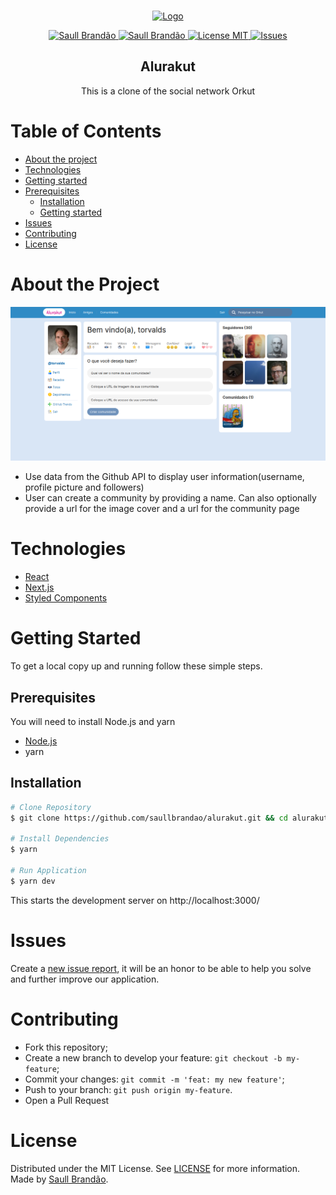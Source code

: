<!-- PROJECT LOGO -->
<br />
<p align="center">
  <a href="https://alurakut-saullbrandao.vercel.app/">
    <img src="https://alurakut.vercel.app/logo.svg" alt="Logo" width="335" height="80">
  </a>

  <p align="center">
    <a href="https://www.twitter.com/saullbrandao/">
      <img alt="Saull Brandão" src="https://img.shields.io/badge/-saullbrandao-1DA1F2?style=flat&logo=Twitter&logoColor=white" />
    </a>
    <a href="https://www.linkedin.com/in/saullbrandao/">
      <img alt="Saull Brandão" src="https://img.shields.io/badge/-saullbrandao-0A66C2?style=flat&logo=Linkedin&logoColor=white" />
    </a>
    <a href="./LICENSE">
      <img alt="License MIT" src="https://img.shields.io/github/license/saullbrandao/alurakut" />
    </a>
    <a href="https://github.com/saullbrandao/alurakut/issues">
    <img alt="Issues" src="https://img.shields.io/github/issues/saullbrandao/alurakut" />
    </a>
  </p>
  <h2 align="center">Alurakut</h2>

  <p align="center">
    This is a clone of the social network Orkut
    <br />
    </p>
</p>

<!-- TABLE OF CONTENTS -->

# Table of Contents

- [About the project](#about-the-project)
- [Technologies](#technologies)
- [Getting started](#getting-started)
- [Prerequisites](#prerequisites)
  - [Installation](#installation)
  - [Getting started](#getting-started)
- [Issues](#issues)
- [Contributing](#contributing)
- [License](#license)

<!-- ABOUT THE PROJECT -->

# About the Project

![alurakut](https://raw.githubusercontent.com/saullbrandao/alurakut/main/public/demo.png)

- Use data from the Github API to display user information(username, profile
  picture and followers)
- User can create a community by providing a name. Can also optionally provide a
  url for the image cover and a url for the community page

# Technologies

- [React](https://github.com/facebook/react)
- [Next.js](https://github.com/vercel/next.js/)
- [Styled Components](https://github.com/styled-components/styled-components)

<!-- GETTING STARTED -->

# Getting Started

To get a local copy up and running follow these simple steps.

## Prerequisites

You will need to install Node.js and yarn

- [Node.js](https://nodejs.org/en/download/)
- yarn

## Installation

```sh
# Clone Repository
$ git clone https://github.com/saullbrandao/alurakut.git && cd alurakut

# Install Dependencies
$ yarn

# Run Application
$ yarn dev
```

This starts the development server on http://localhost:3000/

# Issues

Create a <a href="https://github.com/saullbrandao/alurakut/issues">new issue
report</a>, it will be an honor to be able to help you solve and further improve
our application.

# Contributing

- Fork this repository;
- Create a new branch to develop your feature: `git checkout -b my-feature`;
- Commit your changes: `git commit -m 'feat: my new feature'`;
- Push to your branch: `git push origin my-feature`.
- Open a Pull Request
<!-- LICENSE -->

# License

Distributed under the MIT License. See [LICENSE](./LICENSE) for more
information. Made by [Saull Brandão](https://www.linkedin.com/in/saullbrandao/).
